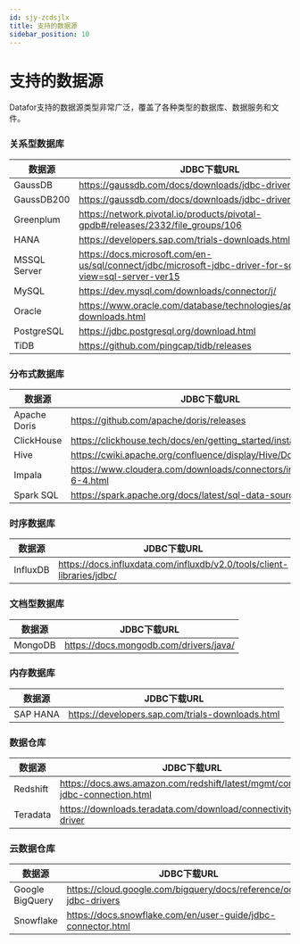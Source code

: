 ```yaml
---
id: sjy-zcdsjlx
title: 支持的数据源
sidebar_position: 10
---
```

# 支持的数据源

Datafor支持的数据源类型非常广泛，覆盖了各种类型的数据库、数据服务和文件。

### 关系型数据库

| 数据源       | JDBC下载URL                                                  |
| ------------ | ------------------------------------------------------------ |
| GaussDB      | https://gaussdb.com/docs/downloads/jdbc-driver.html          |
| GaussDB200   | https://gaussdb.com/docs/downloads/jdbc-driver.html          |
| Greenplum    | https://network.pivotal.io/products/pivotal-gpdb#/releases/2332/file_groups/106 |
| HANA         | https://developers.sap.com/trials-downloads.html             |
| MSSQL Server | https://docs.microsoft.com/en-us/sql/connect/jdbc/microsoft-jdbc-driver-for-sql-server?view=sql-server-ver15 |
| MySQL        | https://dev.mysql.com/downloads/connector/j/                 |
| Oracle       | https://www.oracle.com/database/technologies/appdev/jdbc-downloads.html |
| PostgreSQL   | https://jdbc.postgresql.org/download.html                    |
| TiDB         | https://github.com/pingcap/tidb/releases                     |

### 分布式数据库

| 数据源       | JDBC下载URL                                                  |
| ------------ | ------------------------------------------------------------ |
| Apache Doris | https://github.com/apache/doris/releases                     |
| ClickHouse   | https://clickhouse.tech/docs/en/getting_started/install/     |
| Hive         | https://cwiki.apache.org/confluence/display/Hive/Downloads   |
| Impala       | https://www.cloudera.com/downloads/connectors/impala/jdbc/2-6-4.html |
| Spark SQL    | https://spark.apache.org/docs/latest/sql-data-sources-jdbc.html |

### 时序数据库

| 数据源   | JDBC下载URL                                                  |
| -------- | ------------------------------------------------------------ |
| InfluxDB | https://docs.influxdata.com/influxdb/v2.0/tools/client-libraries/jdbc/ |

### 文档型数据库

| 数据源  | JDBC下载URL                            |
| ------- | -------------------------------------- |
| MongoDB | https://docs.mongodb.com/drivers/java/ |

### 内存数据库

| 数据源   | JDBC下载URL                                      |
| -------- | ------------------------------------------------ |
| SAP HANA | https://developers.sap.com/trials-downloads.html |

### 数据仓库

| 数据源   | JDBC下载URL                                                  |
| -------- | ------------------------------------------------------------ |
| Redshift | https://docs.aws.amazon.com/redshift/latest/mgmt/configure-jdbc-connection.html |
| Teradata | https://downloads.teradata.com/download/connectivity/jdbc-driver |

### 云数据仓库

| 数据源          | JDBC下载URL                                                  |
| --------------- | ------------------------------------------------------------ |
| Google BigQuery | https://cloud.google.com/bigquery/docs/reference/odbc-jdbc-drivers |
| Snowflake       | https://docs.snowflake.com/en/user-guide/jdbc-connector.html |

